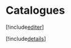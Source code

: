 # Catalogues

[!include[editer](catalogues.editer.autogen.md)]

[!include[details](catalogues.details.autogen.md)]



























































































































